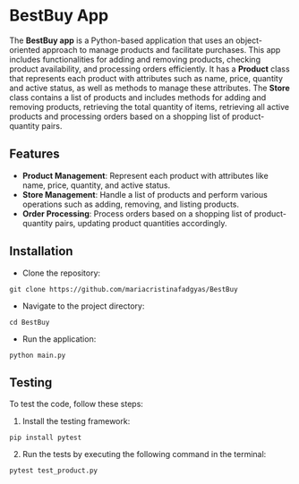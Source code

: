 # BestBuy App
The **BestBuy app** is a Python-based application that uses an object-oriented approach to manage products and facilitate purchases. This app includes functionalities for adding and removing products, checking product availability, and processing orders efficiently.
It has a **Product** class that represents each product with attributes such as name, price, quantity and active status, as well as methods to manage these attributes. 
The **Store** class contains a list of products and includes methods for adding and removing products, retrieving the total quantity of items, retrieving all active products and processing orders based on a shopping list of product-quantity pairs.

## Features
- **Product Management**: Represent each product with attributes like name, price, quantity, and active status.
- **Store Management**: Handle a list of products and perform various operations such as adding, removing, and listing products.
- **Order Processing**: Process orders based on a shopping list of product-quantity pairs, updating product quantities accordingly.

## Installation
- Clone the repository:
```
git clone https://github.com/mariacristinafadgyas/BestBuy
```
- Navigate to the project directory:
```
cd BestBuy
```
- Run the application:
```
python main.py
```

## Testing
To test the code, follow these steps:

1. Install the testing framework:
```
pip install pytest
```
2. Run the tests by executing the following command in the terminal:
```
pytest test_product.py
```
